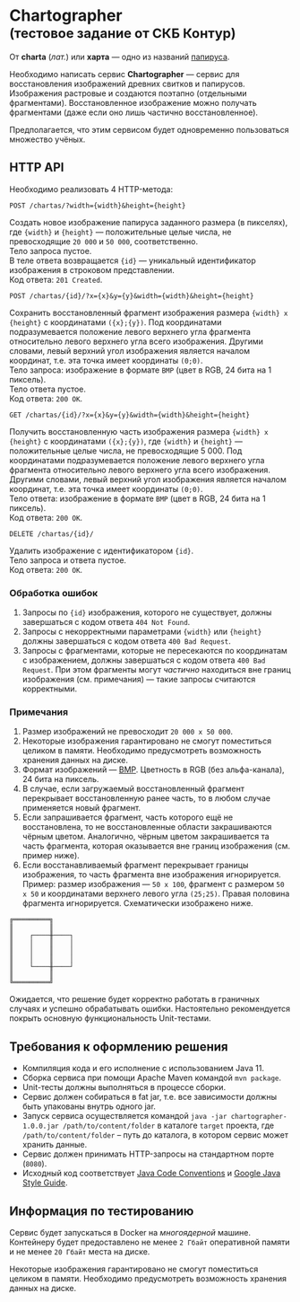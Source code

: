 # Chartographer <br/><sup>(тестовоe задание от СКБ Контур)</sup>

От **charta** (*лат.*) или **харта** — одно из названий [папируса](https://ru.wikipedia.org/wiki/Папирус).

Необходимо написать сервис **Chartographer** — сервис для восстановления изображений древних свитков и папирусов.
Изображения растровые и создаются поэтапно (отдельными фрагментами).
Восстановленное изображение можно получать фрагментами (даже если оно лишь частично восстановленное).

Предполагается, что этим сервисом будет одновременно пользоваться множество учёных.
## HTTP API

Необходимо реализовать 4 HTTP-метода:

```
POST /chartas/?width={width}&height={height}
```
Создать новое изображение папируса заданного размера (в пикселях),
где `{width}` и `{height}` — положительные целые числа, не превосходящие `20 000` и `50 000`, соответственно.  
Тело запроса пустое.  
В теле ответа возвращается `{id}` — уникальный идентификатор изображения в строковом представлении.  
Код ответа: `201 Created`.

```
POST /chartas/{id}/?x={x}&y={y}&width={width}&height={height}
```
Сохранить восстановленный фрагмент изображения размера `{width} x {height}` с координатами `({x};{y})`.
Под координатами подразумевается положение левого верхнего угла фрагмента относительно левого верхнего угла всего изображения.
Другими словами, левый верхний угол изображения является началом координат, т.е. эта точка имеет координаты `(0;0)`.  
Тело запроса: изображение в формате `BMP` (цвет в RGB, 24 бита на 1 пиксель).  
Тело ответа пустое.  
Код ответа: `200 OK`.

```
GET /chartas/{id}/?x={x}&y={y}&width={width}&height={height}
```
Получить восстановленную часть изображения размера `{width} x {height}` с координатами `({x};{y})`,
где `{width}` и `{height}` — положительные целые числа, не превосходящие 5 000.
Под координатами подразумевается положение левого верхнего угла фрагмента относительно левого верхнего угла всего изображения.
Другими словами, левый верхний угол изображения является началом координат, т.е. эта точка имеет координаты `(0;0)`.  
Тело ответа: изображение в формате `BMP` (цвет в RGB, 24 бита на 1 пиксель).  
Код ответа: `200 OK`.

```
DELETE /chartas/{id}/
```
Удалить изображение с идентификатором `{id}`.  
Тело запроса и ответа пустое.  
Код ответа: `200 OK`.

### Обработка ошибок

1. Запросы по `{id}` изображения, которого не существует, должны завершаться с кодом ответа `404 Not Found`.
2. Запросы с некорректными параметрами `{width}` или `{height}` должны завершаться с кодом ответа `400 Bad Request`.
3. Запросы с фрагментами, которые не пересекаются по координатам с изображением, должны завершаться с кодом ответа `400 Bad Request`.
При этом фрагменты могут *частично* находиться вне границ изображения (см. примечания) — такие запросы считаются корректными.

### Примечания

1. Размер изображений не превосходит `20 000 x 50 000`.
2. Некоторые изображения гарантировано не смогут поместиться целиком в памяти.
Необходимо предусмотреть возможность хранения данных на диске.
3. Формат изображений — [BMP](https://ru.wikipedia.org/wiki/BMP). Цветность в RGB (без альфа-канала), 24 бита на пиксель.
4. В случае, если загружаемый восстановленный фрагмент перекрывает восстановленную ранее часть, то в любом случае применяется новый фрагмент.
5. Если запрашивается фрагмент, часть которого ещё не восстановлена, то не восстановленные области закрашиваются чёрным цветом.
Аналогично, чёрным цветом закрашивается та часть фрагмента, которая оказывается вне границ изображения (см. пример ниже).
6. Если восстанавливаемый фрагмент перекрывает границы изображения, то часть фрагмента вне изображения игнорируется.
Пример: размер изображения — `50 x 100`, фрагмент с размером `50 x 50` и координатами верхнего левого угла `(25;25)`.
Правая половина фрагмента игнорируется. Схематически изображено ниже.
 
```
╔═════════╗
║         ║
║    ┌────╫────┐
║    │    ║    │
║    │    ║    │
║    │    ║    │
║    └────╫────┘
║         ║
╚═════════╝
```

Ожидается, что решение будет корректно работать в граничных случаях и успешно обрабатывать ошибки.
Настоятельно рекомендуется покрыть основную функциональность Unit-тестами.

## Требования к оформлению решения
- Компиляция кода и его исполнение c использованием Java 11.
- Сборка сервиса при помощи Apache Maven командой `mvn package`.
- Unit-тесты должны выполняться в процессе сборки.
- Сервис должен собираться в fat jar, т.е. все зависимости должны быть упакованы внутрь одного jar.
- Запуск сервиса осуществляется командой `java -jar chartographer-1.0.0.jar /path/to/content/folder` в каталоге `target` проекта,
где `/path/to/content/folder` – путь до каталога, в котором сервис может хранить данные.
- Сервис должен принимать HTTP-запросы на стандартном порте (`8080`).
- Исходный код соответствует [Java Code Conventions](https://www.oracle.com/technetwork/java/codeconventions-150003.pdf)
и [Google Java Style Guide](https://google.github.io/styleguide/javaguide.html).

## Информация по тестированию
Сервис будет запускаться в Docker на *многоядерной* машине.
Контейнеру будет предоставлено не менее `2 Гбайт` оперативной памяти и не менее `20 Гбайт` места на диске.

Некоторые изображения гарантировано не смогут поместиться целиком в памяти.
Необходимо предусмотреть возможность хранения данных на диске.
